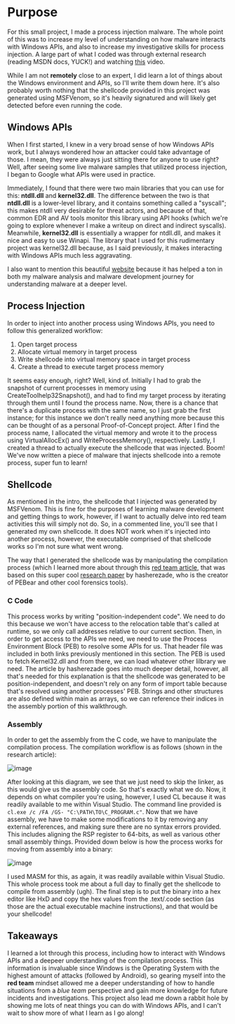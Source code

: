 # Purpose

For this small project, I made a process injection malware. The whole point of this was to increase my level of understanding on how malware interacts with Windows APIs, and also to increase my investigative skills for process injection. A large part of what I coded was through external research (reading MSDN docs, YUCK!) and watching [this](https://www.youtube.com/watch?v=A6EKDAKBXPs) video. 

While I am not **remotely** close to an expert, I did learn a lot of things about the Windows environment and APIs, so I'll write them down here. It's also probably worth nothing that the shellcode provided in this project was generated using MSFVenom, so it's heavily signatured and will likely get detected before even running the code. 

## Windows APIs

When I first started, I knew in a very broad sense of how Windows APIs work, but I always wondered how an attacker could take advantage of those. I mean, they were always just sitting there for anyone to use right? Well, after seeing some live malware samples that utilized process injection, I began to Google what APIs were used in practice. 

Immediately, I found that there were two main libraries that you can use for this: **ntdll.dll** and **kernel32.dll**. The difference between the two is that **ntdll.dll** is a lower-level library, and it contains something called a "syscall"; this makes ntdll very desirable for threat actors, and because of that, common EDR and AV tools monitor this library using API hooks (which we're going to explore whenever I make a writeup on direct and indirect syscalls). Meanwhile, **kernel32.dll** is essentially a wrapper for ntdll.dll, and makes it nice and easy to use Winapi. The library that I used for this rudimentary project was kernel32.dll because, as I said previously, it makes interacting with Windows APIs much less aggravating. 

I also want to mention this beautiful [website](https://malapi.io/) because it has helped a ton in both my malware analysis and malware development journey for understanding malware at a deeper level.

## Process Injection

In order to inject into another process using Windows APIs, you need to follow this generalized workflow: 

1. Open target process
2. Allocate virtual memory in target process
3. Write shellcode into virtual memory space in target process
4. Create a thread to execute target process memory

It seems easy enough, right? Well, kind of. Initially I had to grab the snapshot of current processes in memory using CreateToolhelp32Snapshot(), and had to find my target process by iterating through them until I found the process name. Now, there is a chance that there's a duplicate process with the same name, so I just grab the first instance; for this instance we don't really need anything more because this can be thought of as a personal Proof-of-Concept project. After I find the process name, I allocated the virtual memory and wrote it to the process using VirtualAllocEx() and WriteProcessMemory(), respectively. Lastly, I created a thread to actually execute the shellcode that was injected. Boom! We've now written a piece of malware that injects shellcode into a remote process, super fun to learn! 

## Shellcode

As mentioned in the intro, the shellcode that I injected was generated by MSFVenom. This is fine for the purposes of learning malware development and getting things to work, however, if I want to actually delve into red team activities this will simply not do. So, in a commented line, you'll see that I generated my own shellcode. It does NOT work when it's injected into another process, however, the executable comprised of that shellcode works so I'm not sure what went wrong. 

The way that I generated the shellcode was by manipulating the compilation process (which I learned more about through this [red team article](https://www.ired.team/offensive-security/code-injection-process-injection/writing-and-compiling-shellcode-in-c), that was based on this super cool [research paper](https://github.com/vxunderground/VXUG-Papers/blob/main/From%20a%20C%20project%20through%20assembly%20to%20shellcode.pdf) by hasherezade, who is the creator of PEBear and other cool forensics tools). 

### C Code

This process works by writing "position-independent code". We need to do this because we won't have access to the relocation table that's called at runtime, so we only call addresses relative to our current section. Then, in order to get access to the APIs we need, we need to use the Process Environment Block (PEB) to resolve some APIs for us. That header file was included in both links previously mentioned in this section. The PEB is used to fetch Kernel32.dll and from there, we can load whatever other lilbrary we need. The article by hasherezade goes into much deeper detail, however, all that's needed for this explanation is that the shellcode was generated to be position-independent, and doesn't rely on any form of import table because that's resolved using another processes' PEB. Strings and other structures are also defined within main as arrays, so we can reference their indices in the assembly portion of this walkthrough. 

### Assembly

In order to get the assembly from the C code, we have to manipulate the compilation process. The compilation workflow is as follows (shown in the research article): 

![image](https://github.com/user-attachments/assets/6c3e2f88-b8e7-4178-8171-43f17c1975d8)

After looking at this diagram, we see that we just need to skip the linker, as this would give us the assembly code. So that's exactly what we do. Now, it depends on what compiler you're using, however, I used CL because it was readily available to me within Visual Studio. The command line provided is ```cl.exe /c /FA /GS- "C:\PATH\TO\C_PROGRAM.c"```. Now that we have assembly, we have to make some modifications to it by removing any external references, and making sure there are no syntax errors provided. This includes aligning the RSP register to 64-bits, as well as various other small assembly things. Provided down below is how the process works for moving from assembly into a binary:

![image](https://github.com/user-attachments/assets/e15f91da-7dee-4624-b6a2-87745b7c4a46)


I used MASM for this, as again, it was readily available within Visual Studio. This whole process took me about a full day to finally get the shellcode to compile from assembly (ugh). The final step is to put the binary into a hex editor like HxD and copy the hex values from the .text/.code section (as those are the actual executable machine instructions), and that would be your shellcode!

## Takeaways

I learned a lot through this process, including how to interact with Windows APIs and a deepeer understanding of the compilation process. This information is invaluable since Windows is the Operating System with the highest amount of attacks (followed by Android), so gearing myself into the **red team** mindset allowed me a deeper understanding of how to handle situations from a *blue team* perspective and gain more knowledge for future incidents and investigations.  This project also lead me down a rabbit hole by showing me lots of neat things you can do with Windows APIs, and I can't wait to show more of what I learn as I go along!
